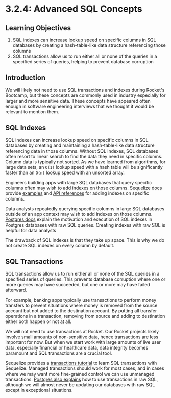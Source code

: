 # 3.2.4: Advanced SQL Concepts

## Learning Objectives

1. SQL indexes can increase lookup speed on specific columns in SQL databases by creating a hash-table-like data structure referencing those columns
2. SQL transactions allow us to run either all or none of the queries in a specified series of queries, helping to prevent database corruption

## Introduction

We will likely not need to use SQL transactions and indexes during Rocket's Bootcamp, but these concepts are commonly used in industry especially for larger and more sensitive data. These concepts have appeared often enough in software engineering interviews that we thought it would be relevant to mention them.

## SQL Indexes

SQL indexes can increase lookup speed on specific columns in SQL databases by creating and maintaining a hash-table-like data structure referencing data in those columns. Without SQL indexes, SQL databases often resort to linear search to find the data they need in specific columns. Column data is typically not sorted. As we have learned from algorithms, for large data sets, an `O(1)` lookup speed with a hash table will be significantly faster than an `O(n)` lookup speed with an unsorted array.

Engineers building apps with large SQL databases that query specific columns often may wish to add indexes on those columns. Sequelize docs provide <a href="https://sequelize.org/docs/v6/other-topics/indexes/" target="_blank">examples</a> and <a href="https://sequelize.org/api/v6/class/src/dialects/abstract/query-interface.js~queryinterface#instance-method-addIndex" target="_blank">API references</a> for adding indexes on specific columns.&#x20;

Data analysts repeatedly querying specific columns in large SQL databases outside of an app context may wish to add indexes on those columns. <a href="https://www.postgresql.org/docs/current/indexes-intro.html" target="_blank">Postgres docs</a> explain the motivation and execution of SQL indexes in Postgres databases with raw SQL queries. Creating indexes with raw SQL is helpful for data analysts&#x20;

The drawback of SQL indexes is that they take up space. This is why we do not create SQL indexes on every column by default.

## SQL Transactions

SQL transactions allow us to run either all or none of the SQL queries in a specified series of queries. This prevents database corruption where one or more queries may have succeeded, but one or more may have failed afterward.

For example, banking apps typically use transactions to perform money transfers to prevent situations where money is removed from the source account but not added to the destination account. By putting all transfer operations in a transaction, removing from source and adding to destination either both happen or not at all.

We will not need to use transactions at Rocket. Our Rocket projects likely involve small amounts of non-sensitive data, hence transactions are less important for now. But when we start work with large amounts of live user data, especially financial or healthcare data, data integrity becomes paramount and SQL transactions are a crucial tool.

Sequelize provides a <a href="https://sequelize.org/docs/v6/other-topics/transactions/" target="_blank">transactions tutorial</a> to learn SQL transactions with Sequelize. Managed transactions should work for most cases, and in cases where we may want more fine-grained control we can use unmanaged transactions. <a href="https://www.postgresql.org/docs/current/tutorial-transactions.html" target="_blank">Postgres also explains</a> how to use transactions in raw SQL, although we will almost never be updating our databases with raw SQL except in exceptional situations.
